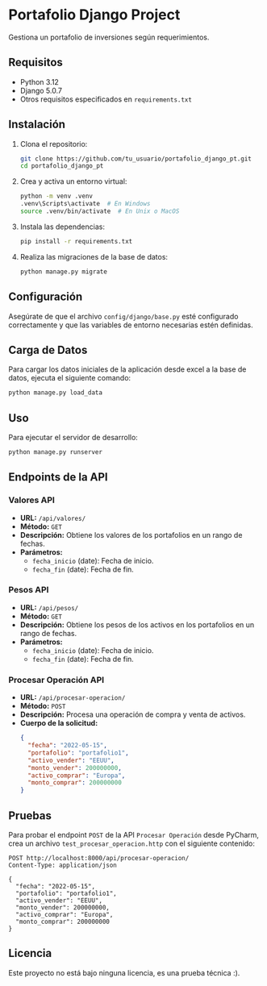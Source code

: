 # Portafolio Django Project

Gestiona un portafolio de inversiones según requerimientos.

## Requisitos

- Python 3.12
- Django 5.0.7
- Otros requisitos especificados en `requirements.txt`

## Instalación

1. Clona el repositorio:

    ```bash
    git clone https://github.com/tu_usuario/portafolio_django_pt.git
    cd portafolio_django_pt
    ```

2. Crea y activa un entorno virtual:

    ```bash
    python -m venv .venv
    .venv\Scripts\activate  # En Windows
    source .venv/bin/activate  # En Unix o MacOS
    ```

3. Instala las dependencias:

    ```bash
    pip install -r requirements.txt
    ```

4. Realiza las migraciones de la base de datos:

    ```bash
    python manage.py migrate
    ```

## Configuración

Asegúrate de que el archivo `config/django/base.py` esté configurado correctamente y que las variables de entorno necesarias estén definidas.

## Carga de Datos

Para cargar los datos iniciales de la aplicación desde excel a la base de datos, ejecuta el siguiente comando:

```bash
python manage.py load_data
```

## Uso

Para ejecutar el servidor de desarrollo:

```bash
python manage.py runserver
```

## Endpoints de la API

### Valores API

- **URL:** `/api/valores/`
- **Método:** `GET`
- **Descripción:** Obtiene los valores de los portafolios en un rango de fechas.
- **Parámetros:**
  - `fecha_inicio` (date): Fecha de inicio.
  - `fecha_fin` (date): Fecha de fin.

### Pesos API

- **URL:** `/api/pesos/`
- **Método:** `GET`
- **Descripción:** Obtiene los pesos de los activos en los portafolios en un rango de fechas.
- **Parámetros:**
  - `fecha_inicio` (date): Fecha de inicio.
  - `fecha_fin` (date): Fecha de fin.

### Procesar Operación API

- **URL:** `/api/procesar-operacion/`
- **Método:** `POST`
- **Descripción:** Procesa una operación de compra y venta de activos.
- **Cuerpo de la solicitud:**
  ```json
  {
    "fecha": "2022-05-15",
    "portafolio": "portafolio1",
    "activo_vender": "EEUU",
    "monto_vender": 200000000,
    "activo_comprar": "Europa",
    "monto_comprar": 200000000
  }
  ```

## Pruebas

Para probar el endpoint `POST` de la API `Procesar Operación` desde PyCharm, crea un archivo `test_procesar_operacion.http` con el siguiente contenido:

```http
POST http://localhost:8000/api/procesar-operacion/
Content-Type: application/json

{
  "fecha": "2022-05-15",
  "portafolio": "portafolio1",
  "activo_vender": "EEUU",
  "monto_vender": 200000000,
  "activo_comprar": "Europa",
  "monto_comprar": 200000000
}
```

## Licencia

Este proyecto no está bajo ninguna licencia, es una prueba técnica :).
```